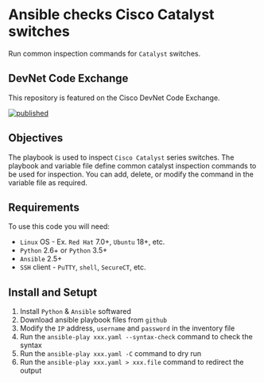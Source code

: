 # Ansible checks Cisco Catalyst switches

Run common inspection commands for `Catalyst` switches.


## DevNet Code Exchange
This repository is featured on the Cisco DevNet Code Exchange.

[![published](https://static.production.devnetcloud.com/codeexchange/assets/images/devnet-published.svg)](https://developer.cisco.com/codeexchange/github/repo/wafersystems/ios-check)



## Objectives
The playbook is used to inspect `Cisco Catalyst` series switches. The playbook and variable file define common catalyst inspection commands to be used for inspection. You can add, delete, or modify the command in the variable file as required.

## Requirements

To use this code you will need:
* `Linux` OS - Ex. `Red Hat` 7.0+, `Ubuntu` 18+, etc.
* `Python` 2.6+ or `Python` 3.5+
* `Ansible` 2.5+
* `SSH` client - `PuTTY`, `shell`,  `SecureCT`, etc.

## Install and Setupt
1. Install `Python` & `Ansible` softwared
2. Download ansible playbook files from `github`
3. Modify the `IP` address, `username` and `password` in the inventory file
4. Run the `ansible-play xxx.yaml --syntax-check` command to check the syntax
5. Run the `ansible-play xxx.yaml -C` command to dry run
6. Run the `ansible-play xxx.yaml > xxx.file` command to redirect the output
